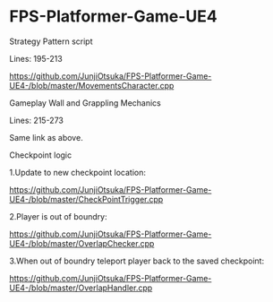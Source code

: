 # FPS-Platformer-Game-UE4

Strategy Pattern script

Lines: 195-213

https://github.com/JunjiOtsuka/FPS-Platformer-Game-UE4-/blob/master/MovementsCharacter.cpp

Gameplay Wall and Grappling Mechanics

Lines: 215-273

Same link as above.

Checkpoint logic

1.Update to new checkpoint location:

https://github.com/JunjiOtsuka/FPS-Platformer-Game-UE4-/blob/master/CheckPointTrigger.cpp

2.Player is out of boundry:

https://github.com/JunjiOtsuka/FPS-Platformer-Game-UE4-/blob/master/OverlapChecker.cpp

3.When out of boundry teleport player back to the saved checkpoint:

https://github.com/JunjiOtsuka/FPS-Platformer-Game-UE4-/blob/master/OverlapHandler.cpp
